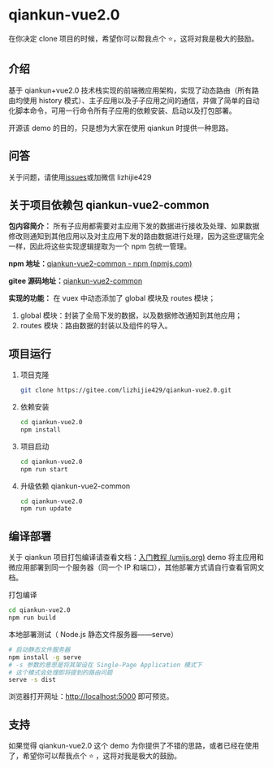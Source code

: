 # qiankun-vue2.0

在你决定 clone 项目的时候，希望你可以帮我点个 ⭐，这将对我是极大的鼓励。

## 介绍

基于 qiankun+vue2.0 技术栈实现的前端微应用架构，实现了动态路由（所有路由均使用 history 模式）、主子应用以及子子应用之间的通信，并做了简单的自动化脚本命令，可用一行命令所有子应用的依赖安装、启动以及打包部署。

开源该 demo 的目的，只是想为大家在使用 qiankun 时提供一种思路。

## 问答

关于问题，请使用[issues](https://gitee.com/lizhijie429/qiankun-vue2.0/issues)或加微信 lizhijie429

## 关于项目依赖包 qiankun-vue2-common

**包内容简介：** 所有子应用都需要对主应用下发的数据进行接收及处理、如果数据修改则通知到其他应用以及对主应用下发的路由数据进行处理，因为这些逻辑完全一样，因此将这些实现逻辑提取为一个 npm 包统一管理。

**npm 地址：**[qiankun-vue2-common - npm (npmjs.com)](https://www.npmjs.com/package/qiankun-vue2-common)

**gitee 源码地址：**[qiankun-vue2-common](https://gitee.com/lizhijie429/qiankun-vue2-common)

**实现的功能：** 在 vuex 中动态添加了 global 模块及 routes 模块；

1. global 模块：封装了全局下发的数据，以及数据修改通知到其他应用；
2. routes 模块：路由数据的封装以及组件的导入。

## 项目运行

1. 项目克隆

   ```bash
   git clone https://gitee.com/lizhijie429/qiankun-vue2.0.git
   ```

2. 依赖安装

   ```bash
   cd qiankun-vue2.0
   npm install
   ```

3. 项目启动

   ```bash
   cd qiankun-vue2.0
   npm run start
   ```

4. 升级依赖 qiankun-vue2-common

   ```bash
   cd qiankun-vue2.0
   npm run update
   ```

## 编译部署

关于 qiankun 项目打包编译请查看文档：[入门教程 (umijs.org)](https://qiankun.umijs.org/zh/cookbook#场景-1：主应用和微应用部署到同一个服务器（同一个-ip-和端口）) demo 将主应用和微应用部署到同一个服务器（同一个 IP 和端口），其他部署方式请自行查看官网文档。

打包编译

```bash
cd qiankun-vue2.0
npm run build
```

本地部署测试（ Node.js 静态文件服务器——serve）

```bash
# 启动静态文件服务器
npm install -g serve
# -s 参数的意思是将其架设在 Single-Page Application 模式下
# 这个模式会处理即将提到的路由问题
serve -s dist
```

浏览器打开网址：<http://localhost:5000> 即可预览。

## 支持

如果觉得 qiankun-vue2.0 这个 demo 为你提供了不错的思路，或者已经在使用了，希望你可以帮我点个 ⭐ ，这将对我是极大的鼓励。
